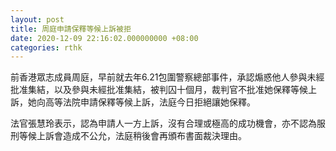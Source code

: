 ```yaml
---
layout: post
title: 周庭申請保釋等候上訴被拒
date: 2020-12-09 22:16:02.000000000 +08:00
categories: rthk
---
```


前香港眾志成員周庭，早前就去年6.21包圍警察總部事件，承認煽惑他人參與未經批准集結，以及參與未經批准集結，被判囚十個月，裁判官不批准她保釋等候上訴，她向高等法院申請保釋等候上訴，法庭今日拒絕讓她保釋。

法官張慧玲表示，認為申請人一方上訴，沒有合理或極高的成功機會，亦不認為服刑等候上訴會造成不公允，法庭稍後會再頒布書面裁決理由。
